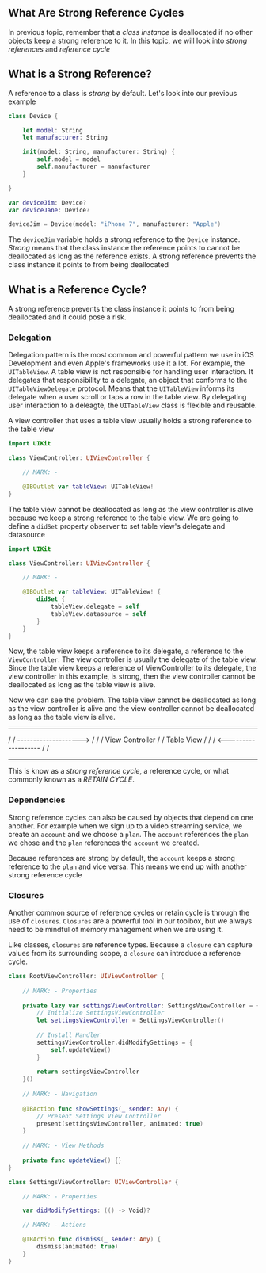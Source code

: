 ## What Are Strong Reference Cycles


In previous topic, remember that a _class instance_ is deallocated if no other objects keep a strong reference to it. In this topic, we will look into *strong references* and *reference cycle*




## What is a Strong Reference?

A reference to a class is _strong_ by default. Let's look into our previous example

```swift
class Device {

    let model: String
    let manufacturer: String

    init(model: String, manufacturer: String) {
        self.model = model
        self.manufacturer = manufacturer
    }

}

var deviceJim: Device?
var deviceJane: Device?

deviceJim = Device(model: "iPhone 7", manufacturer: "Apple")
```

The `deviceJim` variable holds a strong reference to the `Device` instance. _Strong_ means that the class instance the reference points to cannot be deallocated as long as the reference exists. A strong reference prevents the class instance it points to from being deallocated



## What is a Reference Cycle?

A strong reference prevents the class instance it points to from being deallocated and it could pose a risk.


### Delegation
Delegation pattern is the most common and powerful pattern we use in iOS Development and even Apple's frameworks use it a lot. For example, the `UITableView`. A table view is not responsible for handling user interaction. It delegates that responsibility to a delegate, an object that conforms to the `UITableViewDelegate` protocol. Means that the `UITableView` informs its delegate when a user scroll or taps a row in the table view. By delegating user interaction to a deleagte, the `UITableView` class is flexible and reusable.

A view controller that uses a table view usually holds a strong reference to the table view


```swift
import UIKit

class ViewController: UIViewController {

    // MARK: -

    @IBOutlet var tableView: UITableView!
}
```


The table view cannot be deallocated as long as the view controller is alive because we keep a strong reference to the table view. We are going to define a `didSet` property observer to set table view's delegate and datasource



```swift
import UIKit

class ViewController: UIViewController {

    // MARK: -

    @IBOutlet var tableView: UITableView! {
        didSet {
            tableView.delegate = self
            tableView.datasource = self
        }
    }
}
```



Now, the table view keeps a reference to its delegate, a reference to the `ViewController`. The view controller is usually the delegate of the table view. Since the table view keeps a reference of ViewController to its delegate, the view controller in this example, is strong, then the view controller cannot be deallocated as long as the table view is alive.



Now we can see the problem. The table view cannot be deallocated as long as the view controller is alive and the view controller cannot be deallocated as long as the table view is alive.



   ------------------                         -------------------    
  /                 / -------------------->  /                  /
 / View Controller /                        /     Table View   /
/                 /   <------------------- /                  /
-----------------                          -------------------

This is know as a _strong reference cycle_, a reference cycle, or what commonly known as a *RETAIN CYCLE*.


### Dependencies
Strong reference cycles can also be caused by objects that depend on one another. For example when we sign up to a video streaming service, we create an `account` and we choose a `plan`. The `account` references the `plan` we chose and the `plan` references the `account` we created.

Because references are strong by default, the `account` keeps a strong reference to the `plan` and vice versa. This means we end up with another strong reference cycle


### Closures
Another common source of reference cycles or retain cycle is through the use of `closures`. `Closures` are a powerful tool in our toolbox, but we always need to be mindful of memory management when we are using it.

Like classes, `closures` are reference types. Because a `closure` can capture values from its surrounding scope, a `closure` can introduce a reference cycle.


```swift
class RootViewController: UIViewController {
    
    // MARK: - Properties
    
    private lazy var settingsViewController: SettingsViewController = {
        // Initialize SettingsViewController        
        let settingsViewController = SettingsViewController()
        
        // Install Handler
        settingsViewController.didModifySettings = {
            self.updateView()
        }
        
        return settingsViewController
    }()
    
    // MARK: - Navigation
    
    @IBAction func showSettings(_ sender: Any) {
        // Present Settings View Controller
        present(settingsViewController, animated: true)
    }
    
    // MARK: - View Methods
    
    private func updateView() {}
}

class SettingsViewController: UIViewController {

    // MARK: - Properties

    var didModifySettings: (() -> Void)?

    // MARK: - Actions

    @IBAction func dismiss(_ sender: Any) {
        dismiss(animated: true)
    }
}

```
